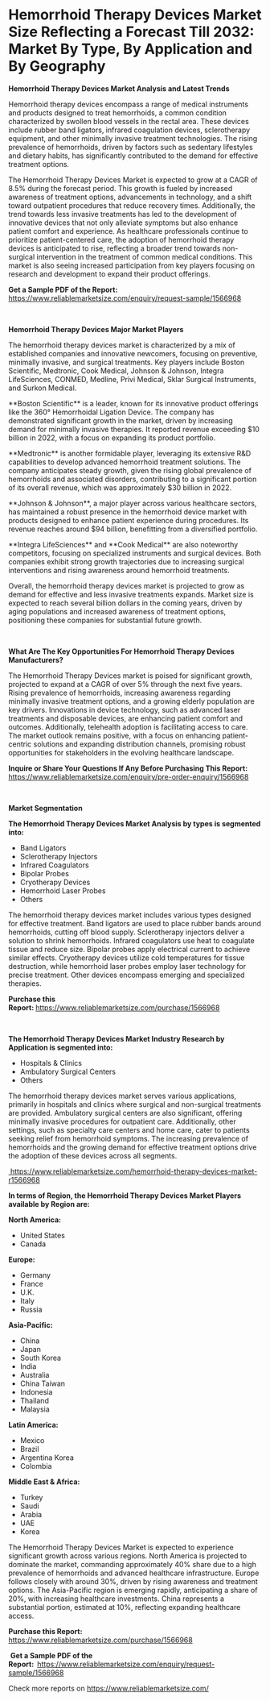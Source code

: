 <p><h1>Hemorrhoid Therapy Devices Market Size Reflecting a Forecast Till 2032: Market By Type, By Application and By Geography</h1></p><p><strong>Hemorrhoid Therapy Devices Market Analysis and Latest Trends</strong></p>
<p><p>Hemorrhoid therapy devices encompass a range of medical instruments and products designed to treat hemorrhoids, a common condition characterized by swollen blood vessels in the rectal area. These devices include rubber band ligators, infrared coagulation devices, sclerotherapy equipment, and other minimally invasive treatment technologies. The rising prevalence of hemorrhoids, driven by factors such as sedentary lifestyles and dietary habits, has significantly contributed to the demand for effective treatment options. </p><p>The Hemorrhoid Therapy Devices Market is expected to grow at a CAGR of 8.5% during the forecast period. This growth is fueled by increased awareness of treatment options, advancements in technology, and a shift toward outpatient procedures that reduce recovery times. Additionally, the trend towards less invasive treatments has led to the development of innovative devices that not only alleviate symptoms but also enhance patient comfort and experience. As healthcare professionals continue to prioritize patient-centered care, the adoption of hemorrhoid therapy devices is anticipated to rise, reflecting a broader trend towards non-surgical intervention in the treatment of common medical conditions. This market is also seeing increased participation from key players focusing on research and development to expand their product offerings.</p></p>
<p><strong>Get a Sample PDF of the Report:&nbsp;</strong> <a href="https://www.reliablemarketsize.com/enquiry/request-sample/1566968?utm_campaign=2944&utm_medium=2&utm_source=Github&utm_content=ia&utm_term=22032025&utm_id=hemorrhoid-therapy-devices">https://www.reliablemarketsize.com/enquiry/request-sample/1566968</a></p>
<p>&nbsp;</p>
<p><strong>Hemorrhoid Therapy Devices Major Market Players</strong></p>
<p><p>The hemorrhoid therapy devices market is characterized by a mix of established companies and innovative newcomers, focusing on preventive, minimally invasive, and surgical treatments. Key players include Boston Scientific, Medtronic, Cook Medical, Johnson & Johnson, Integra LifeSciences, CONMED, Medline, Privi Medical, Sklar Surgical Instruments, and Surkon Medical.</p><p>**Boston Scientific** is a leader, known for its innovative product offerings like the 360° Hemorrhoidal Ligation Device. The company has demonstrated significant growth in the market, driven by increasing demand for minimally invasive therapies. It reported revenue exceeding $10 billion in 2022, with a focus on expanding its product portfolio.</p><p>**Medtronic** is another formidable player, leveraging its extensive R&D capabilities to develop advanced hemorrhoid treatment solutions. The company anticipates steady growth, given the rising global prevalence of hemorrhoids and associated disorders, contributing to a significant portion of its overall revenue, which was approximately $30 billion in 2022.</p><p>**Johnson & Johnson**, a major player across various healthcare sectors, has maintained a robust presence in the hemorrhoid device market with products designed to enhance patient experience during procedures. Its revenue reaches around $94 billion, benefitting from a diversified portfolio.</p><p>**Integra LifeSciences** and **Cook Medical** are also noteworthy competitors, focusing on specialized instruments and surgical devices. Both companies exhibit strong growth trajectories due to increasing surgical interventions and rising awareness around hemorrhoid treatments.</p><p>Overall, the hemorrhoid therapy devices market is projected to grow as demand for effective and less invasive treatments expands. Market size is expected to reach several billion dollars in the coming years, driven by aging populations and increased awareness of treatment options, positioning these companies for substantial future growth.</p></p>
<p>&nbsp;</p>
<p><strong>What Are The Key Opportunities For Hemorrhoid Therapy Devices Manufacturers?</strong></p>
<p><p>The Hemorrhoid Therapy Devices market is poised for significant growth, projected to expand at a CAGR of over 5% through the next five years. Rising prevalence of hemorrhoids, increasing awareness regarding minimally invasive treatment options, and a growing elderly population are key drivers. Innovations in device technology, such as advanced laser treatments and disposable devices, are enhancing patient comfort and outcomes. Additionally, telehealth adoption is facilitating access to care. The market outlook remains positive, with a focus on enhancing patient-centric solutions and expanding distribution channels, promising robust opportunities for stakeholders in the evolving healthcare landscape.</p></p>
<p><strong>Inquire or Share Your Questions If Any Before Purchasing This Report:</strong> <a href="https://www.reliablemarketsize.com/enquiry/pre-order-enquiry/1566968?utm_campaign=2944&utm_medium=2&utm_source=Github&utm_content=ia&utm_term=22032025&utm_id=hemorrhoid-therapy-devices">https://www.reliablemarketsize.com/enquiry/pre-order-enquiry/1566968</a></p>
<p>&nbsp;</p>
<p><strong>Market Segmentation</strong></p>
<p><strong>The Hemorrhoid Therapy Devices Market Analysis by types is segmented into:</strong></p>
<p><ul><li>Band Ligators</li><li>Sclerotherapy Injectors</li><li>Infrared Coagulators</li><li>Bipolar Probes</li><li>Cryotherapy Devices</li><li>Hemorrhoid Laser Probes</li><li>Others</li></ul></p>
<p><p>The hemorrhoid therapy devices market includes various types designed for effective treatment. Band ligators are used to place rubber bands around hemorrhoids, cutting off blood supply. Sclerotherapy injectors deliver a solution to shrink hemorrhoids. Infrared coagulators use heat to coagulate tissue and reduce size. Bipolar probes apply electrical current to achieve similar effects. Cryotherapy devices utilize cold temperatures for tissue destruction, while hemorrhoid laser probes employ laser technology for precise treatment. Other devices encompass emerging and specialized therapies.</p></p>
<p><strong>Purchase this Report:&nbsp;</strong><a href="https://www.reliablemarketsize.com/purchase/1566968?utm_campaign=2944&utm_medium=2&utm_source=Github&utm_content=ia&utm_term=22032025&utm_id=hemorrhoid-therapy-devices">https://www.reliablemarketsize.com/purchase/1566968</a></p>
<p>&nbsp;</p>
<p><strong>The Hemorrhoid Therapy Devices Market Industry Research by Application is segmented into:</strong></p>
<p><ul><li>Hospitals & Clinics</li><li>Ambulatory Surgical Centers</li><li>Others</li></ul></p>
<p><p>The hemorrhoid therapy devices market serves various applications, primarily in hospitals and clinics where surgical and non-surgical treatments are provided. Ambulatory surgical centers are also significant, offering minimally invasive procedures for outpatient care. Additionally, other settings, such as specialty care centers and home care, cater to patients seeking relief from hemorrhoid symptoms. The increasing prevalence of hemorrhoids and the growing demand for effective treatment options drive the adoption of these devices across all segments.</p></p>
<p><a href="https://www.reliablemarketsize.com/hemorrhoid-therapy-devices-market-r1566968?utm_campaign=2944&utm_medium=2&utm_source=Github&utm_content=ia&utm_term=22032025&utm_id=hemorrhoid-therapy-devices">&nbsp;https://www.reliablemarketsize.com/hemorrhoid-therapy-devices-market-r1566968</a></p>
<p><strong>In terms of Region, the Hemorrhoid Therapy Devices Market Players available by Region are:</strong></p>
<p>
    <p> <strong> North America: </strong>
        <ul>
            <li>United States</li>
            <li>Canada</li>
        </ul>
        </p> 
    <p> <strong> Europe: </strong>
        <ul>
            <li>Germany</li>
            <li>France</li>
            <li>U.K.</li>
            <li>Italy</li>
            <li>Russia</li>
        </ul>
        </p> 
    <p> <strong> Asia-Pacific: </strong>
        <ul>
            <li>China</li>
            <li>Japan</li>
            <li>South Korea</li>
            <li>India</li>
            <li>Australia</li>
            <li>China Taiwan</li>
            <li>Indonesia</li>
            <li>Thailand</li>
            <li>Malaysia</li>
        </ul>
        </p> 
    <p> <strong> Latin America: </strong>
        <ul>
            <li>Mexico</li>
            <li>Brazil</li>
            <li>Argentina Korea</li>
            <li>Colombia</li>
        </ul>
        </p> 
    <p> <strong> Middle East & Africa: </strong>
        <ul>
            <li>Turkey</li>
            <li>Saudi</li>
            <li>Arabia</li>
            <li>UAE</li>
            <li>Korea</li>
        </ul>
    </p>
    </p>
<p><p>The Hemorrhoid Therapy Devices Market is expected to experience significant growth across various regions. North America is projected to dominate the market, commanding approximately 40% share due to a high prevalence of hemorrhoids and advanced healthcare infrastructure. Europe follows closely with around 30%, driven by rising awareness and treatment options. The Asia-Pacific region is emerging rapidly, anticipating a share of 20%, with increasing healthcare investments. China represents a substantial portion, estimated at 10%, reflecting expanding healthcare access.</p></p>
<p><strong>Purchase this Report: </strong><a href="https://www.reliablemarketsize.com/purchase/1566968?utm_campaign=2944&utm_medium=2&utm_source=Github&utm_content=ia&utm_term=22032025&utm_id=hemorrhoid-therapy-devices">https://www.reliablemarketsize.com/purchase/1566968</a></p>
<p>&nbsp;<strong>Get a Sample PDF of the Report:&nbsp;&nbsp;</strong><a href="https://www.reliablemarketsize.com/enquiry/request-sample/1566968?utm_campaign=2944&utm_medium=2&utm_source=Github&utm_content=ia&utm_term=22032025&utm_id=hemorrhoid-therapy-devices">https://www.reliablemarketsize.com/enquiry/request-sample/1566968</a></p>
<p><strong></strong></p>
<p>Check more reports on <a href="https://www.reliablemarketsize.com/?utm_campaign=2944&utm_medium=2&utm_source=Github&utm_content=ia&utm_term=22032025&utm_id=hemorrhoid-therapy-devices">https://www.reliablemarketsize.com/</a></p>